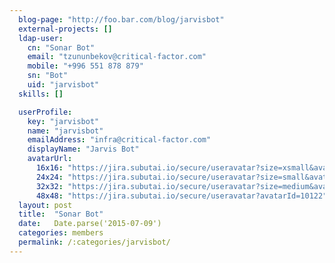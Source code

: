```yaml
---
  blog-page: "http://foo.bar.com/blog/jarvisbot"
  external-projects: []
  ldap-user: 
    cn: "Sonar Bot"
    email: "tzununbekov@critical-factor.com"
    mobile: "+996 551 878 879"
    sn: "Bot"
    uid: "jarvisbot"
  skills: []

  userProfile: 
    key: "jarvisbot"
    name: "jarvisbot"
    emailAddress: "infra@critical-factor.com"
    displayName: "Jarvis Bot"
    avatarUrl: 
      16x16: "https://jira.subutai.io/secure/useravatar?size=xsmall&avatarId=10122"
      24x24: "https://jira.subutai.io/secure/useravatar?size=small&avatarId=10122"
      32x32: "https://jira.subutai.io/secure/useravatar?size=medium&avatarId=10122"
      48x48: "https://jira.subutai.io/secure/useravatar?avatarId=10122"
  layout: post
  title:  "Sonar Bot"
  date:   Date.parse('2015-07-09')
  categories: members
  permalink: /:categories/jarvisbot/
---
```


